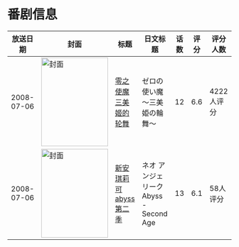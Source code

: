 # 番剧信息

|放送日期|封面|标题|日文标题|话数|评分|评分人数|
|---|---|---|---|---|---|---|
|2008-07-06|<img src="https://lain.bgm.tv/pic/cover/c/ee/fc/763_w955d.jpg" alt="封面" style="width:150px;height:200px;object-fit:cover;">|[零之使魔 三美姬的轮舞](https://bangumi.tv/subject/763)|ゼロの使い魔 ～三美姫の輪舞～|12|6.6|4222人评分|
|2008-07-06|<img src="https://lain.bgm.tv/pic/cover/c/71/49/21035_cp1D9.jpg" alt="封面" style="width:150px;height:200px;object-fit:cover;">|[新安琪莉可 abyss 第二季](https://bangumi.tv/subject/21035)|ネオ アンジェリークAbyss -Second Age|13|6.1|58人评分|
